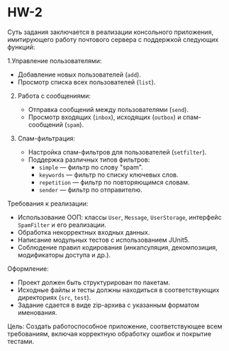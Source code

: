 # HW-2
Суть задания заключается в реализации консольного приложения, имитирующего работу почтового сервера с поддержкой следующих функций:

1.Управление пользователями:
   - Добавление новых пользователей (`add`).
   - Просмотр списка всех пользователей (`list`).

2. Работа с сообщениями:
   - Отправка сообщений между пользователями (`send`).
   - Просмотр входящих (`inbox`), исходящих (`outbox`) и спам-сообщений (`spam`).

3. Спам-фильтрация:
   - Настройка спам-фильтров для пользователей (`setfilter`).
   - Поддержка различных типов фильтров:
     - `simple` — фильтр по слову "spam".
     - `keywords` — фильтр по списку ключевых слов.
     - `repetition` — фильтр по повторяющимся словам.
     - `sender` — фильтр по отправителю.

Требования к реализации:
   - Использование ООП: классы `User`, `Message`, `UserStorage`, интерфейс `SpamFilter` и его реализации.
   - Обработка некорректных входных данных.
   - Написание модульных тестов с использованием JUnit5.
   - Соблюдение правил кодирования (инкапсуляция, декомпозиция, модификаторы доступа и др.).

Оформление:
   - Проект должен быть структурирован по пакетам.
   - Исходные файлы и тесты должны находиться в соответствующих директориях (`src`, `test`).
   - Задание сдается в виде zip-архива с указанным форматом именования.

Цель: Создать работоспособное приложение, соответствующее всем требованиям, включая корректную обработку ошибок и покрытие тестами.
